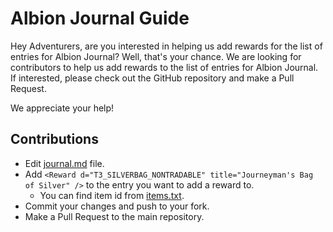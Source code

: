# Albion Journal Guide

Hey Adventurers, are you interested in helping us add rewards for the list of entries for Albion Journal? Well, that's your chance. We are looking for contributors to help us add rewards to the list of entries for Albion Journal. If interested, please check out the GitHub repository and make a Pull Request.

We appreciate your help!


## Contributions

* Edit [journal.md](/journal.md) file.
* Add `<Reward d="T3_SILVERBAG_NONTRADABLE" title="Journeyman's Bag of Silver" />` to the entry you want to add a reward to.
  * You can find item id from [items.txt](https://github.com/ao-data/ao-bin-dumps/blob/master/formatted/items.txt).
* Commit your changes and push to your fork.
* Make a Pull Request to the main repository.
